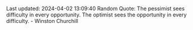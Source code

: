 Last updated: 2024-04-02 13:09:40
Random Quote: The pessimist sees difficulty in every opportunity. The optimist sees the opportunity in every difficulty. - Winston Churchill